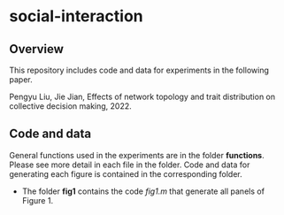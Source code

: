 # social-interaction

## Overview

This repository includes code and data for experiments in the following paper. 

Pengyu Liu, Jie Jian, Effects of network topology and trait distribution on collective decision making, 2022.

## Code and data

General functions used in the experiments are in the folder **functions**. Please see more detail in each file in the folder.
Code and data for generating each figure is contained in the corresponding folder.

- The folder **fig1** contains the code *fig1.m* that generate all panels of Figure 1.
